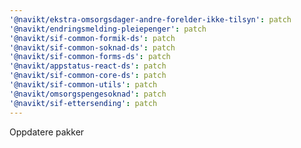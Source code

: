 ```yaml
---
'@navikt/ekstra-omsorgsdager-andre-forelder-ikke-tilsyn': patch
'@navikt/endringsmelding-pleiepenger': patch
'@navikt/sif-common-formik-ds': patch
'@navikt/sif-common-soknad-ds': patch
'@navikt/sif-common-forms-ds': patch
'@navikt/appstatus-react-ds': patch
'@navikt/sif-common-core-ds': patch
'@navikt/sif-common-utils': patch
'@navikt/omsorgspengesoknad': patch
'@navikt/sif-ettersending': patch
---
```


Oppdatere pakker
